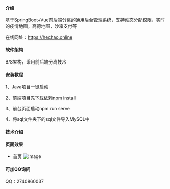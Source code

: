 #### 介绍

基于SpringBoot+Vue前后端分离的通用后台管理系统，支持动态分配权限，实时的疫情地图，高德地图，沙箱支付等

在线网址：https://hechao.online

#### 软件架构

B/S架构，采用前后端分离技术

#### 安装教程

1、Java项目一键启动

2、前端项目先下载依赖npm install

3、前台页面启动npm run serve

4、将sql文件夹下的sql文件导入MySQL中

#### 技术介绍

#### 页面效果

* 首页
![image](https://user-images.githubusercontent.com/112495880/228248107-c61a542d-768b-4264-b845-8f1fc2731ab6.png)


#### 可加QQ询问

QQ：2740860037
